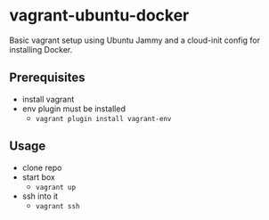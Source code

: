 # vagrant-ubuntu-docker

Basic vagrant setup using Ubuntu Jammy and a cloud-init config for installing Docker.

## Prerequisites

- install vagrant
- env plugin must be installed
  - `vagrant plugin install vagrant-env`

## Usage

- clone repo
- start box
  - `vagrant up`
- ssh into it
  - `vagrant ssh`
